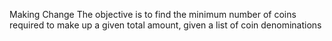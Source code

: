 Making Change
The objective is to find the minimum number of coins required to make up a given total amount, given a list of coin denominations